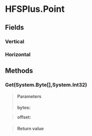 ﻿


# HFSPlus.Point

## Fields

### Vertical

### Horizontal

## Methods


### Get(System.Byte[],System.Int32)

> #### Parameters
> **bytes:** 

> **offset:** 

> #### Return value
> 